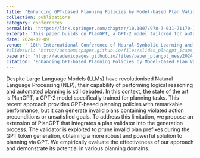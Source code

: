 ```yaml
---
title: "Enhancing GPT-based Planning Policies by Model-based Plan Validation"
collection: publications
category: conferences
permalink: 'https://link.springer.com/chapter/10.1007/978-3-031-71170-1_26'
excerpt: 'This paper builds on PlanGPT, a GPT-2 model tailored for automated planning tasks, which, despite strong performance, can produce invalid plans that violate preconditions or fail to meet goal fluents. To improve reliability, we propose an enhanced version of PlanGPT that incorporates a plan validator into the token generation process. This validator filters out invalid plan sequences as they are being generated, resulting in more accurate plans. The method is tested across multiple planning domains, showing improved robustness and effectiveness. [Enhancing GPT-based Planning Policies by Model-based Plan Validation](https://link.springer.com/chapter/10.1007/978-3-031-71170-1_26)'
date: 2024-09-09
venue: ' 18th International Conference of Neural-Symbolic Learning and Reasoning (NeSy)'
#slidesurl: 'http://academicpages.github.io/files/slides_plangpt_icaps_2024.pdf'
paperurl: 'http://academicpages.github.io/files/paper_plangpt_nesy2024.pdf'
citation: 'Enhancing GPT-based Planning Policies by Model-based Plan Validation, N. Rossetti, M. Tummolo, AE. Gerevini, M. Olivato, L. Putelli, I. Serina - Proceedings of the 18th International Conference of Neural-Symbolic Learning and Reasoning (NeSy), 2024'
---
```


Despite Large Language Models (LLMs) have revolutionised Natural Language Processing (NLP), their capability of performing logical reasoning and automated planning is still debated. In this context, the state of the art is PlanGPT, a GPT-2 model specifically trained for planning tasks. This recent approach provides GPT-based planning policies with remarkable performance, but it can generate invalid plans containing violated action preconditions or unsatisfied goals. To address this limitation, we propose an extension of PlanGPT that integrates a plan validator into the generation process. The validator is exploited to prune invalid plan prefixes during the GPT token generation, obtaining a more robust and powerful solution to planning via GPT. We empirically evaluate the effectiveness of our approach and demonstrate its potential in various planning domains.